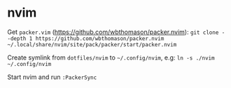 # nvim
Get `packer.vim` (https://github.com/wbthomason/packer.nvim):
`git clone --depth 1 https://github.com/wbthomason/packer.nvim ~/.local/share/nvim/site/pack/packer/start/packer.nvim`

Create symlink from `dotfiles/nvim` to `~/.config/nvim`, e.g:
`ln -s ./nvim ~/.config/nvim`

Start nvim and run `:PackerSync`
